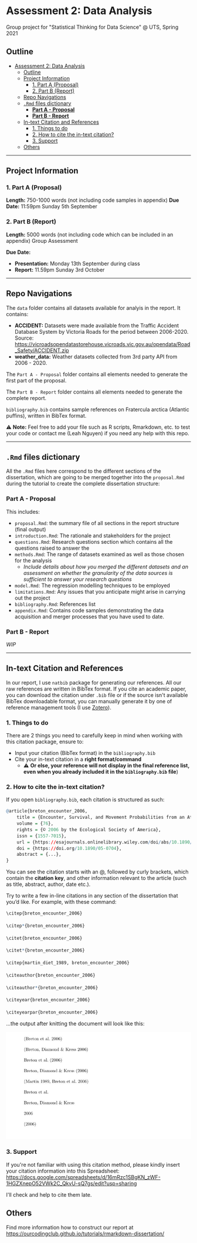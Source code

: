 # Assessment 2: Data Analysis
 Group project for "Statistical Thinking for Data Science" @ UTS, Spring 2021

## Outline
- [Assessment 2: Data Analysis](#assessment-2-data-analysis)
  - [Outline](#outline)
  - [Project Information](#project-information)
    - [1. Part A (Proposal)](#1-part-a-proposal)
    - [2. Part B (Report)](#2-part-b-report)
  - [Repo Navigations](#repo-navigations)
  - [`.Rmd` files dictionary](#rmd-files-dictionary)
    - [**Part A - Proposal**](#part-a---proposal)
    - [**Part B - Report**](#part-b---report)
  - [In-text Citation and References](#in-text-citation-and-references)
    - [1. Things to do](#1-things-to-do)
    - [2. How to cite the in-text citation?](#2-how-to-cite-the-in-text-citation)
    - [3. Support](#3-support)
  - [Others](#others)

---

## Project Information

### 1. Part A (Proposal)
**Length:** 750-1000 words (not including code samples in appendix)
**Due Date:** 11:59pm Sunday 5th September

### 2. Part B (Report)

**Length:** 5000 words (not including code which can be included in an appendix)
Group Assessment

**Due Date:** 
* **Presentation:** Monday 13th September during class 
* **Report:** 11.59pm Sunday 3rd October

---

## Repo Navigations

The `data` folder contains all datasets available for analyis in the report. It contains:
* **ACCIDENT:** Datasets were made available from the Traffic Accident Database System by Victoria Roads for the period between 2006-2020. Source: https://vicroadsopendatastorehouse.vicroads.vic.gov.au/opendata/Road_Safety/ACCIDENT.zip 
* **weather_data:** Weather datasets collected from 3rd party API from 2006 - 2020. 

The `Part A - Proposal` folder contains all elements needed to generate the first part of the proposal.

The `Part B - Report` folder contains all elements needed to generate the complete report.

`bibliography.bib` contains sample references on Fratercula arctica (Atlantic puffins), written in BibTex format.

⚠️ **Note:** Feel free to add your file such as R scripts, Rmarkdown, etc. to test your code or contact me (Leah Nguyen) if you need any help with this repo.

---

## `.Rmd` files dictionary
All the `.Rmd` files here correspond to the different sections of the dissertation, which are going to be merged together into the `proposal.Rmd` during the tutorial to create the complete dissertation structure: 

### **Part A - Proposal**
This includes:

* `proposal.Rmd`: the summary file of all sections in the report structure (final output)
* `introduction.Rmd`: The rationale and stakeholders for the project
* `questions.Rmd`: Research questions section which contains all the questions raised to answer the 
* `methods.Rmd`: The range of datasets examined as well as those chosen for the analysis 
  * *Include details about how you merged the different datasets and an assessment on whether the granularity of the data sources is sufficient to answer your research questions*
* `model.Rmd`: The regression modelling techniques to be employed
* `limitations.Rmd`: Any issues that you anticipate might arise in carrying out the project
* `bibliography.Rmd`: References list
* `appendix.Rmd`: Contains code samples demonstrating the data acquisition and merger processes that you have used to date.

### **Part B - Report**
*WIP*

---
## In-text Citation and References

In our report, I use `natbib` package for generating our references. All our raw references are written in BibTex format. If you cite an academic paper, you can download the citation under `.bib` file or if the source isn't available BibTex downloadable format, you can manually generate it by one of reference management tools (I use [Zotero](https://www.zotero.org)).

### 1. Things to do
There are 2 things you need to carefully keep in mind when working with this citation package, ensure to:
* Input your citation (BibTex format) in the `bibliography.bib`
* Cite your in-text citation in a **right format/command** 
  * ⚠️ **Or else, your reference will not display in the final reference list, even when you already included it in the `bibliography.bib` file**)

### 2. How to cite the in-text citation?

If you open `bibliography.bib`, each citation is structured as such:

``` r
@article{breton_encounter_2006,
	title = {Encounter, Survival, and Movement Probabilities from an Atlantic Puffin (fratercula Arctica) Metapopulation},
	volume = {76},
	rights = {© 2006 by the Ecological Society of America},
	issn = {1557-7015},
	url = {https://esajournals.onlinelibrary.wiley.com/doi/abs/10.1890/05-0704},
	doi = {https://doi.org/10.1890/05-0704},
	abstract = {...},
}
```

You can see the citation starts with an @, followed by curly brackets, which contain the **citation key**, and other information relevant to the article (such as title, abstract, author, date etc.).

Try to write a few in-line citations in any section of the dissertation that you’d like. For example, with these command:

``` r
\citep{breton_encounter_2006}

\citep*{breton_encounter_2006}

\citet{breton_encounter_2006}

\citet*{breton_encounter_2006}

\citep{martin_diet_1989, breton_encounter_2006}

\citeauthor{breton_encounter_2006}

\citeauthor*{breton_encounter_2006}

\citeyear{breton_encounter_2006}

\citeyearpar{breton_encounter_2006}
```

...the output after knitting the document will look like this: 

![img](img/intextcite.jpg)

### 3. Support
If you're not familiar with using this citation method, please kindly insert your citation information into this Spreadsheet:
https://docs.google.com/spreadsheets/d/16mRzc1SBgKN_zWF-1HGZXnepO52VWk2C_QkvU-sQ7gs/edit?usp=sharing 

I'll check and help to cite them late.

## Others

Find more information how to construct our report at https://ourcodingclub.github.io/tutorials/rmarkdown-dissertation/
